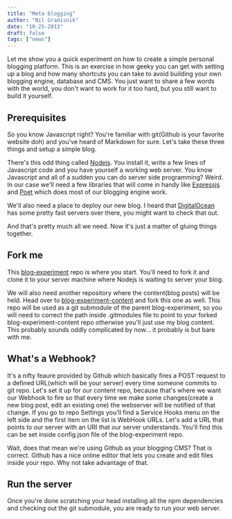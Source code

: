 ```yaml
---
title: "Meta blogging"
author: "Nil Gradisnik"
date: "10-25-2013"
draft: false
tags: ["news"]
---
```


Let me show you a quick experiment on how to create a simple personal blogging platform. This is an exercise in how geeky you can get with setting up a blog and how many shortcuts you can take to avoid building your own blogging engine, database and CMS. You just want to share a few words with the world, you don't want to work for it too hard, but you still want to build it yourself.

## Prerequisites
So you know Javascript right? You're familiar with git(Github is your favorite website doh) and you've heard of Markdown for sure. Let's take these three things and setup a simple blog.

There's this odd thing called [Nodejs](nodejs.org). You install it, write a few lines of Javascript code and you have yourself a working web server. You know Javascript and all of a sudden you can do server side programming? Weird. In our case we'll need a few libraries that will come in handy like [Expressjs](expressjs.com) and [Poet](http://jsantell.github.io/poet/) which does most of our blogging engine work.

We'll also need a place to deploy our new blog. I heard that [DigitalOcean](https://www.digitalocean.com/) has some pretty fast servers over there, you might want to check that out.

And that's pretty much all we need. Now it's just a matter of gluing things together.

## Fork me
This [blog-experiment](https://github.com/nilgradisnik/blog-experiment) repo is where you start. You'll need to fork it and clone it to your server machine where Nodejs is waiting to server your blog.

We will also need another repository where the content(blog posts) will be held. Head over to [blog-experiment-content](https://github.com/nilgradisnik/blog-experiment-content) and fork this one as well. This repo will be used as a git submodule of the parent blog-experiment, so you will need to correct the path inside .gitmodules file to point to your forked blog-experiment-content repo otherwise you'll just use my blog content. This probably sounds oddly complicated by now... it probably is but bare with me.

## What's a Webhook?
It's a nifty feaure provided by Github which basically fires a POST request to a defined URL(which will be your server) every time someone commits to git repo. Let's set it up for our content repo, because that's where we want our Webhook to fire so that every time we make some changes(create a new blog post, edit an existing one) the webserver will be notified of that change. If you go to repo Settings you'll find a Service Hooks menu on the left side and the first item on the list is WebHook URLs. Let's add a URL that points to our server with an URI that our server understands. You'll find this can be set inside config.json file of the blog-experiment repo.

Wait, does that mean we're using Github as your blogging CMS? That is correct. Github has a nice online editor that lets you create and edit files inside your repo. Why not take advantage of that.


## Run the server
Once you're done scratching your head installing all the npm dependencies and checking out the git submodule, you are ready to run your web server.

<!--more-->
